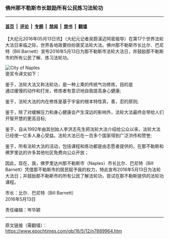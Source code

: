 ### 佛州那不勒斯市长鼓励所有公民炼习法轮功

---

#### [首页](../../../..?n7889964) &nbsp;|&nbsp; [评论](../../../../../epoch-comment?n7889964) &nbsp;|&nbsp; [专题](../../../../../epoch-special?n7889964) &nbsp;|&nbsp; [禁闻](../../../../../epoch-news?n7889964) &nbsp;|&nbsp; [禁书](../../../../../books?n7889964) &nbsp;|&nbsp; [翻墙](https://github.com/gfw-breaker/nogfw/blob/master/README.md?n7889964)


<div class="post_content" id="artbody" itemprop="articleBody">
 <!-- article content begin -->
 <p>
  【大纪元2016年05月13日讯】（大纪元记者吴蔚溪迈阿密报导）在第17个世界法轮大法日来临之际，世界各地政要纷纷褒奖法轮大法。佛州那不勒斯市长比尔．巴尼特（Bill Barnett）宣布2016年5月13日为那不勒斯市法轮大法日，并鼓励那不勒斯市的所有公民了解、炼习法轮功。
 </p>
 <p>
  <img alt="City of Naples" class="aligncenter size-medium wp-image-7889965" src="https://i.epochtimes.com/assets/uploads/2016/05/City-of-Naples-450x582.jpg">
   <br/>
   褒奖令译文如下：
  </img>
 </p>
 <p>
  鉴于，法轮大法又称法轮功，是一种上乘的传统气功修炼，目的是
  <br/>
  通过缓慢的动作和打坐，修炼者有意识地自我提高身心健康;
 </p>
 <p>
  鉴于，法轮大法的内在修炼是基于宇宙的根本特性真，善，忍的原则;
 </p>
 <p>
  鉴于，除了对缓解压力和身心健康会产生深远的影响外，法轮大法最终会带给人们开智开慧的更高目标;
 </p>
 <p>
  鉴于，自从1992年由其创始人李洪志先生把法轮大法介绍给公众以来，法轮大法已经使一亿多人身心受益。法轮大法已在一百多个国家得到广泛洪传和赞誉;
 </p>
 <p>
  鉴于，所有法轮大法的活动，包括课程和炼功都是由志愿者提供的，在那不勒斯和佛罗里达的许多其他社区免费向公众开放；
 </p>
 <p>
  因此，现在，我，佛罗里达州那不勒斯市（Naples）市长比尔．巴尼特（Bill Barnett）凭借那不勒斯市的居民赋予我的权力，特此宣布2016年5月13日为法轮大法日；并鼓励那不勒斯市的所有公民了解法轮功，尝试在那不勒斯提供的法轮功课程。
 </p>
 <p>
  市长：比尔．巴尼特（Bill Barnett）
  <br/>
  2016年5月13日
 </p>
 <p>
  责任编辑：岑华颖
 </p>
 <!-- article content end -->
 <div id="below_article_ad">
 </div>
</div>


---

原文链接（需翻墙）：https://www.epochtimes.com/gb/16/5/12/n7889964.htm